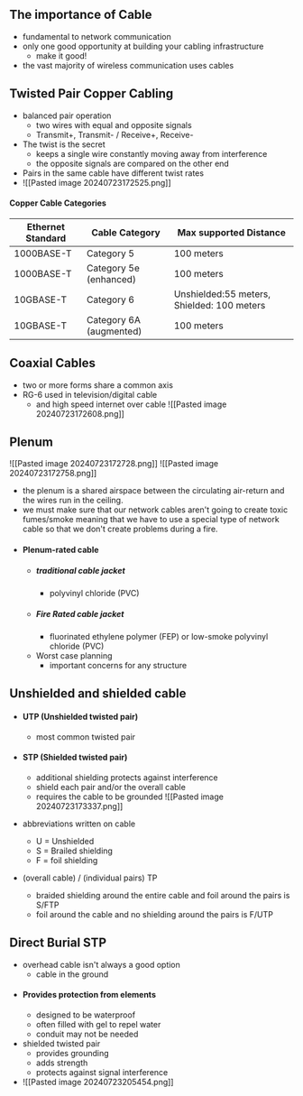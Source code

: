## The importance of Cable
- fundamental to network communication
- only one good opportunity at building your cabling infrastructure
	- make it good!
- the vast majority of wireless communication uses cables 

## Twisted Pair Copper Cabling
- balanced pair operation
	- two wires with equal and opposite signals
	- Transmit+, Transmit- / Receive+, Receive-
- The twist is the secret
	- keeps a single wire constantly moving away from interference
	- the opposite signals are compared on the other end
- Pairs in the same cable have different twist rates
- ![[Pasted image 20240723172525.png]]
#### Copper Cable Categories

| Ethernet Standard | Cable Category          | Max supported Distance                     |
| ----------------- | ----------------------- | ------------------------------------------ |
| 1000BASE-T        | Category 5              | 100 meters                                 |
| 1000BASE-T        | Category 5e (enhanced)  | 100 meters                                 |
| 10GBASE-T         | Category 6              | Unshielded:55 meters, Shielded: 100 meters |
| 10GBASE-T         | Category 6A (augmented) | 100 meters                                 |



## Coaxial Cables
- two or more forms share a common axis
- RG-6 used in television/digital cable
	- and high speed internet over cable
	![[Pasted image 20240723172608.png]]


## Plenum 
![[Pasted image 20240723172728.png]] 
![[Pasted image 20240723172758.png]]
- the plenum is a shared airspace between the circulating air-return and the wires run in the ceiling.
- we must make sure that our network cables aren't going to create toxic fumes/smoke meaning that we have to use a special type of network cable so that we don't create problems during a fire.
- #### Plenum-rated cable
	- ##### traditional cable jacket
		- polyvinyl chloride (PVC)
	- ##### Fire Rated cable jacket
		- fluorinated ethylene polymer (FEP) or low-smoke polyvinyl chloride (PVC)
	- Worst case planning
		- important concerns for any structure

## Unshielded and shielded cable
- #### UTP (Unshielded twisted pair)
	- most common twisted pair 
- #### STP (Shielded twisted pair)
	- additional shielding protects against interference
	- shield each pair and/or the overall cable
	- requires the cable to be grounded
	![[Pasted image 20240723173337.png]]

- abbreviations written on cable 
	- U = Unshielded
	- S = Brailed shielding
	- F = foil shielding
- (overall cable) / (individual pairs) TP
	- braided shielding around the entire cable and foil around the pairs is S/FTP
	- foil around the cable and no shielding around the pairs is F/UTP

## Direct Burial STP
- overhead cable isn't always a good option
	- cable in the ground
- #### Provides protection from elements
	- designed to be waterproof
	- often filled with gel to repel water
	- conduit may not be needed
- shielded twisted pair
	- provides grounding 
	- adds strength
	- protects against signal interference
- ![[Pasted image 20240723205454.png]]